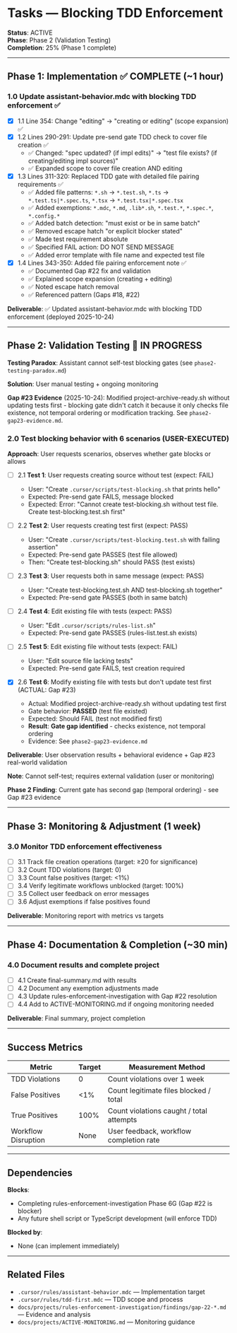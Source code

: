 # Tasks — Blocking TDD Enforcement

**Status**: ACTIVE  
**Phase**: Phase 2 (Validation Testing)  
**Completion**: 25% (Phase 1 complete)

---

## Phase 1: Implementation ✅ COMPLETE (~1 hour)

### 1.0 Update assistant-behavior.mdc with blocking TDD enforcement ✅

- [x] 1.1 Line 354: Change "editing" → "creating or editing" (scope expansion) ✅
- [x] 1.2 Lines 290-291: Update pre-send gate TDD check to cover file creation ✅
  - ✅ Changed: "spec updated? (if impl edits)" → "test file exists? (if creating/editing impl sources)"
  - ✅ Expanded scope to cover file creation AND editing
- [x] 1.3 Lines 311-320: Replaced TDD gate with detailed file pairing requirements ✅
  - ✅ Added file patterns: `*.sh` → `*.test.sh`, `*.ts` → `*.test.ts|*.spec.ts`, `*.tsx` → `*.test.tsx|*.spec.tsx`
  - ✅ Added exemptions: `*.mdc`, `*.md`, `.lib*.sh`, `*.test.*`, `*.spec.*`, `*.config.*`
  - ✅ Added batch detection: "must exist or be in same batch"
  - ✅ Removed escape hatch "or explicit blocker stated"
  - ✅ Made test requirement absolute
  - ✅ Specified FAIL action: DO NOT SEND MESSAGE
  - ✅ Added error template with file name and expected test file
- [x] 1.4 Lines 343-350: Added file pairing enforcement note ✅
  - ✅ Documented Gap #22 fix and validation
  - ✅ Explained scope expansion (creating + editing)
  - ✅ Noted escape hatch removal
  - ✅ Referenced pattern (Gaps #18, #22)

**Deliverable**: ✅ Updated assistant-behavior.mdc with blocking TDD enforcement (deployed 2025-10-24)

---

## Phase 2: Validation Testing 🔄 IN PROGRESS

**Testing Paradox**: Assistant cannot self-test blocking gates (see `phase2-testing-paradox.md`)

**Solution**: User manual testing + ongoing monitoring

**Gap #23 Evidence** (2025-10-24): Modified project-archive-ready.sh without updating tests first - blocking gate didn't catch it because it only checks file existence, not temporal ordering or modification tracking. See `phase2-gap23-evidence.md`.

### 2.0 Test blocking behavior with 6 scenarios (USER-EXECUTED)

**Approach**: User requests scenarios, observes whether gate blocks or allows

- [ ] 2.1 **Test 1**: User requests creating source without test (expect: FAIL)

  - User: "Create `.cursor/scripts/test-blocking.sh` that prints hello"
  - Expected: Pre-send gate FAILS, message blocked
  - Expected: Error: "Cannot create test-blocking.sh without test file. Create test-blocking.test.sh first"

- [ ] 2.2 **Test 2**: User requests creating test first (expect: PASS)

  - User: "Create `.cursor/scripts/test-blocking.test.sh` with failing assertion"
  - Expected: Pre-send gate PASSES (test file allowed)
  - Then: "Create test-blocking.sh" should PASS (test exists)

- [ ] 2.3 **Test 3**: User requests both in same message (expect: PASS)

  - User: "Create test-blocking.test.sh AND test-blocking.sh together"
  - Expected: Pre-send gate PASSES (both in same batch)

- [ ] 2.4 **Test 4**: Edit existing file with tests (expect: PASS)

  - User: "Edit `.cursor/scripts/rules-list.sh`"
  - Expected: Pre-send gate PASSES (rules-list.test.sh exists)

- [ ] 2.5 **Test 5**: Edit existing file without tests (expect: FAIL)
  - User: "Edit source file lacking tests"
  - Expected: Pre-send gate FAILS, test creation required

- [x] 2.6 **Test 6**: Modify existing file with tests but don't update test first (ACTUAL: Gap #23)
  - Actual: Modified project-archive-ready.sh without updating test first
  - Gate behavior: **PASSED** (test file existed)
  - Expected: Should FAIL (test not modified first)
  - **Result**: **Gate gap identified** - checks existence, not temporal ordering
  - Evidence: See `phase2-gap23-evidence.md`

**Deliverable**: User observation results + behavioral evidence + Gap #23 real-world validation

**Note**: Cannot self-test; requires external validation (user or monitoring)

**Phase 2 Finding**: Current gate has second gap (temporal ordering) - see Gap #23 evidence

---

## Phase 3: Monitoring & Adjustment (1 week)

### 3.0 Monitor TDD enforcement effectiveness

- [ ] 3.1 Track file creation operations (target: ≥20 for significance)
- [ ] 3.2 Count TDD violations (target: 0)
- [ ] 3.3 Count false positives (target: <1%)
- [ ] 3.4 Verify legitimate workflows unblocked (target: 100%)
- [ ] 3.5 Collect user feedback on error messages
- [ ] 3.6 Adjust exemptions if false positives found

**Deliverable**: Monitoring report with metrics vs targets

---

## Phase 4: Documentation & Completion (~30 min)

### 4.0 Document results and complete project

- [ ] 4.1 Create final-summary.md with results
- [ ] 4.2 Document any exemption adjustments made
- [ ] 4.3 Update rules-enforcement-investigation with Gap #22 resolution
- [ ] 4.4 Add to ACTIVE-MONITORING.md if ongoing monitoring needed

**Deliverable**: Final summary, project completion

---

## Success Metrics

| Metric              | Target | Measurement Method                       |
| ------------------- | ------ | ---------------------------------------- |
| TDD Violations      | 0      | Count violations over 1 week             |
| False Positives     | <1%    | Count legitimate files blocked / total   |
| True Positives      | 100%   | Count violations caught / total attempts |
| Workflow Disruption | None   | User feedback, workflow completion rate  |

---

## Dependencies

**Blocks**:

- Completing rules-enforcement-investigation Phase 6G (Gap #22 is blocker)
- Any future shell script or TypeScript development (will enforce TDD)

**Blocked by**:

- None (can implement immediately)

---

## Related Files

- `.cursor/rules/assistant-behavior.mdc` — Implementation target
- `.cursor/rules/tdd-first.mdc` — TDD scope and process
- `docs/projects/rules-enforcement-investigation/findings/gap-22-*.md` — Evidence and analysis
- `docs/projects/ACTIVE-MONITORING.md` — Monitoring guidance
